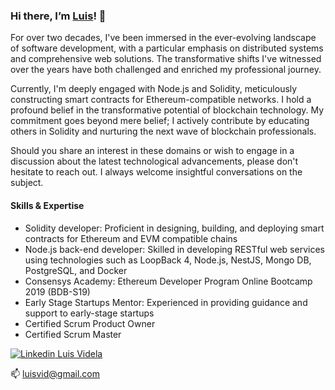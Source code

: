 ### Hi there, I’m [Luis](https://www.linkedin.com/in/luisvidela/)! 👋

For over two decades, I've been immersed in the ever-evolving landscape of software development, with a particular emphasis on distributed systems and comprehensive web solutions. The transformative shifts I've witnessed over the years have both challenged and enriched my professional journey.

Currently, I'm deeply engaged with Node.js and Solidity, meticulously constructing smart contracts for Ethereum-compatible networks. I hold a profound belief in the transformative potential of blockchain technology. My commitment goes beyond mere belief; I actively contribute by educating others in Solidity and nurturing the next wave of blockchain professionals.

Should you share an interest in these domains or wish to engage in a discussion about the latest technological advancements, please don't hesitate to reach out. I always welcome insightful conversations on the subject.

#### Skills & Expertise ####

* Solidity developer: Proficient in designing, building, and deploying smart contracts for Ethereum and EVM compatible chains
* Node.js back-end developer: Skilled in developing RESTful web services using technologies such as LoopBack 4, Node.js, NestJS, Mongo DB, PostgreSQL, and Docker
* Consensys Academy: Ethereum Developer Program Online Bootcamp 2019 (BDB-S19)
* Early Stage Startups Mentor: Experienced in providing guidance and support to early-stage startups
* Certified Scrum Product Owner
* Certified Scrum Master


[![Linkedin](https://i.stack.imgur.com/gVE0j.png) Luis Videla](https://www.linkedin.com/in/luisvidela/)

📫 luisvid@gmail.com

<!--
**luisvid/luisvid** is a ✨ _special_ ✨ repository because its `README.md` (this file) appears on your GitHub profile.

Here are some ideas to get you started:

- 🔭 I’m currently working on ...
- 🌱 I’m currently learning ...
- 👯 I’m looking to collaborate on ...
- 🤔 I’m looking for help with ...
- 💬 Ask me about ...
- 📫 How to reach me: ...
- 😄 Pronouns: ...
- ⚡ Fun fact: ...
-->
